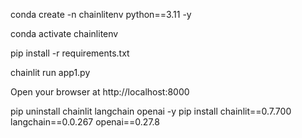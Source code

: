 conda create -n chainlitenv python==3.11 -y  

conda activate chainlitenv

pip install -r requirements.txt


chainlit run app1.py



Open your browser at http://localhost:8000


pip uninstall chainlit langchain openai -y
pip install chainlit==0.7.700 langchain==0.0.267 openai==0.27.8










